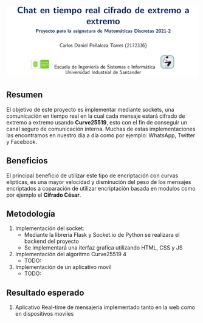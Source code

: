 
# ![logo][]

## Resumen

El objetivo de este proyecto es implementar mediante sockets, una comunicación en tiempo real en la cual cada mensaje estará cifrado de extremo a extremo usando **Curve25519**, esto con el fin de conseguir un canal seguro de comunicación interna. Muchas de estas implementaciones las encontramos en nuestro día a día como por ejemplo:  WhatsApp, Twitter y Facebook.

## Beneficios

El principal beneficio de utilizar este tipo de encriptación con curvas elipticas, es una mayor velocidad y disminución del peso de los mensajes encriptados a coparación de utilizar encriptación basada en modulos como por ejemplo el **Cifrado César**.

## Metodología 

1. Implementación del socket:
    * Mediante la libreria Flask y Socket.io de Python se realizara el backend del proyecto 
    * Se implementará una iterfaz grafica utilizando HTML, CSS y JS
3. Implementación del algoritmo Curve25519
4
    * TODO: 
5. Implementación de un aplicativo movil
    * TODO:

## Resultado esperado

1. Aplicativo Real-time de mensajeria implementado tanto en la web como en dispositivos moviles

[logo]: https://github.com/Pholluxion/Proyecto-Matematicas-Discretas-2021-2-UIS/blob/main/assets/new_banner.png
[curve25519]:https://upload.wikimedia.org/wikipedia/commons/thumb/e/e8/Montgomery_curve1.svg/300px-Montgomery_curve1.svg.png
